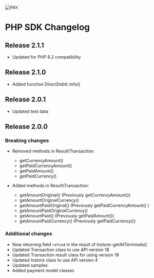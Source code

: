 ![PAY.](https://www.pay.nl/uploads/1/brands/main_logo.png)

# PHP SDK  Changelog #
## Release 2.1.1
* Updated for PHP 8.2 compatibility

## Release 2.1.0
* Added function DirectDebit::info()

## Release 2.0.1
* Updated test data

## Release 2.0.0
### Breaking changes
* Removed methods in Result\Transaction:
    - getCurrencyAmount()
    - getPaidCurrencyAmount()
    - getPaidAmount()
    - getPaidCurrency()

* Added methods in Result\Transaction:
    - getAmountOriginal() (Previously getCurrencyAmount())
    - getAmountOriginalCurrency()
    - getAmountPaidOriginal() (Previously getPaidCurrencyAmount() )
    - getAmountPaidOriginalCurrency()
    - getAmountPaid() (Previously getPaidAmount())
    - getAmountPaidCurrency() (Previously getPaidCurrency())

### Additional changes
* Now returning field `refund` in the result of Instore::getAllTerminals() 
* Updated Transaction class to use API version 18
* Updated Transaction result class for using version 18
* Updated Instore class to use API version 4
* Updated samples
* Added payment model classes
